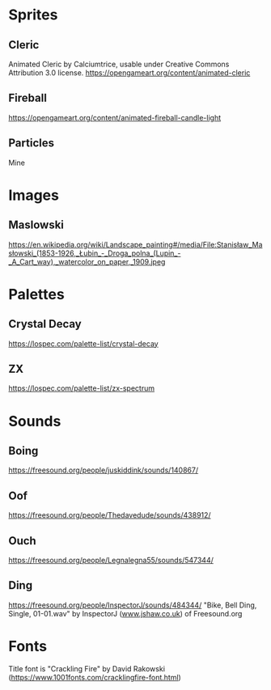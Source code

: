 # Sprites
## Cleric
Animated Cleric by Calciumtrice, usable under Creative Commons Attribution 3.0 license.
https://opengameart.org/content/animated-cleric
## Fireball
https://opengameart.org/content/animated-fireball-candle-light

## Particles
Mine

# Images

## Maslowski

https://en.wikipedia.org/wiki/Landscape_painting#/media/File:Stanisław_Masłowski_(1853-1926,_Łubin_-_Droga_polna_(Lupin_-_A_Cart_way),_watercolor_on_paper,_1909.jpeg

# Palettes

## Crystal Decay

https://lospec.com/palette-list/crystal-decay

## ZX

https://lospec.com/palette-list/zx-spectrum

# Sounds
## Boing
https://freesound.org/people/juskiddink/sounds/140867/

## Oof

https://freesound.org/people/Thedavedude/sounds/438912/

## Ouch

https://freesound.org/people/Legnalegna55/sounds/547344/

## Ding

https://freesound.org/people/InspectorJ/sounds/484344/
"Bike, Bell Ding, Single, 01-01.wav" by InspectorJ (www.jshaw.co.uk) of Freesound.org

# Fonts

Title font is "Crackling Fire" by David Rakowski (https://www.1001fonts.com/cracklingfire-font.html)
